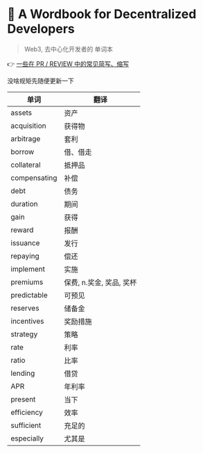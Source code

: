 # 📒 A Wordbook for Decentralized Developers
> Web3, 去中心化开发者的 单词本 

👉 [一些在 PR / REVIEW 中的常见简写、缩写](acronyms.md)

没啥规矩先随便更新一下

|单词|翻译|
|---|---|
|assets|资产|
|acquisition|获得物|
|arbitrage|套利|
|borrow|借、借走|
|collateral|抵押品|
|compensating|补偿|
|debt|债务|
|duration|期间|
|gain|获得|
|reward|报酬|
|issuance|发行|
|repaying|偿还|
|implement|实施|
|premiums|保费, n.奖金, 奖品, 奖杯|
|predictable|可预见|
|reserves|储备金|
|incentives|奖励措施|
|strategy|策略|
|rate|利率|
|ratio|比率|
|lending|借贷|
|APR|年利率|
|present|当下|
|efficiency|效率|
|sufficient|充足的|
|especially|尤其是|
